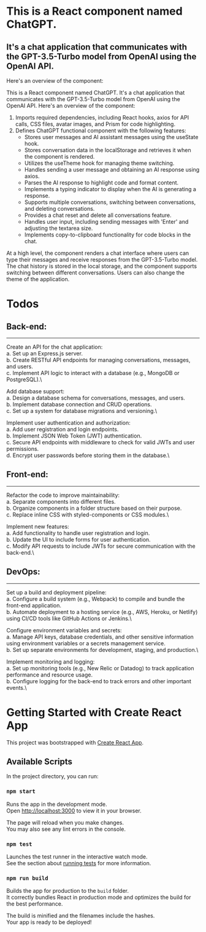 # This is a React component named ChatGPT. 
## It's a chat application that communicates with the GPT-3.5-Turbo model from OpenAI using the OpenAI API. 
Here's an overview of the component:

This is a React component named ChatGPT. It's a chat application that communicates with the GPT-3.5-Turbo model from OpenAI using the OpenAI API. Here's an overview of the component:
1. Imports required dependencies, including React hooks, axios for API calls, CSS files, avatar images, and Prism for code highlighting.
2. Defines ChatGPT functional component with the following features:
    * Stores user messages and AI assistant messages using the useState hook.
    * Stores conversation data in the localStorage and retrieves it when the component is rendered.
    * Utilizes the useTheme hook for managing theme switching.
    * Handles sending a user message and obtaining an AI response using axios.
    * Parses the AI response to highlight code and format content.
    * Implements a typing indicator to display when the AI is generating a response.
    * Supports multiple conversations, switching between conversations, and deleting conversations.
    * Provides a chat reset and delete all conversations feature.
    * Handles user input, including sending messages with 'Enter' and adjusting the textarea size.
    * Implements copy-to-clipboard functionality for code blocks in the chat.

At a high level, the component renders a chat interface where users can type their messages and receive responses from the GPT-3.5-Turbo model. The chat history is stored in the local storage, and the component supports switching between different conversations. Users can also change the theme of the application.

#  Todos

## Back-end:
-----------------------------------------------------------------------------
Create an API for the chat application:\
a. Set up an Express.js server.\
b. Create RESTful API endpoints for managing conversations, messages, and users.\
c. Implement API logic to interact with a database (e.g., MongoDB or PostgreSQL).\\

Add database support:\
a. Design a database schema for conversations, messages, and users.\
b. Implement database connection and CRUD operations.\
c. Set up a system for database migrations and versioning.\\

Implement user authentication and authorization:\
a. Add user registration and login endpoints.\
b. Implement JSON Web Token (JWT) authentication.\
c. Secure API endpoints with middleware to check for valid JWTs and user permissions.\
d. Encrypt user passwords before storing them in the database.\\

## Front-end:
-----------------------------------------------------------------------------
Refactor the code to improve maintainability:\
a. Separate components into different files.\
b. Organize components in a folder structure based on their purpose.\
c. Replace inline CSS with styled-components or CSS modules.\\

Implement new features:\
a. Add functionality to handle user registration and login.\
b. Update the UI to include forms for user authentication.\
c. Modify API requests to include JWTs for secure communication with the back-end.\

## DevOps:
-----------------------------------------------------------------------------
Set up a build and deployment pipeline:\
a. Configure a build system (e.g., Webpack) to compile and bundle the front-end application.\
b. Automate deployment to a hosting service (e.g., AWS, Heroku, or Netlify) using CI/CD tools like GitHub Actions or Jenkins.\

Configure environment variables and secrets:\
a. Manage API keys, database credentials, and other sensitive information using environment variables or a secrets management service.\
b. Set up separate environments for development, staging, and production.\\

Implement monitoring and logging:\
a. Set up monitoring tools (e.g., New Relic or Datadog) to track application performance and resource usage.\
b. Configure logging for the back-end to track errors and other important events.\\

# Getting Started with Create React App

This project was bootstrapped with [Create React App](https://github.com/facebook/create-react-app).

## Available Scripts

In the project directory, you can run:

### `npm start`

Runs the app in the development mode.\
Open [http://localhost:3000](http://localhost:3000) to view it in your browser.

The page will reload when you make changes.\
You may also see any lint errors in the console.

### `npm test`

Launches the test runner in the interactive watch mode.\
See the section about [running tests](https://facebook.github.io/create-react-app/docs/running-tests) for more information.

### `npm run build`

Builds the app for production to the `build` folder.\
It correctly bundles React in production mode and optimizes the build for the best performance.

The build is minified and the filenames include the hashes.\
Your app is ready to be deployed!
